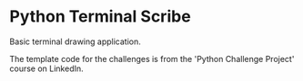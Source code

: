 # Python Terminal Scribe
Basic terminal drawing application.

The template code for the challenges is from the 'Python Challenge Project' course on LinkedIn.
